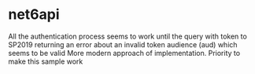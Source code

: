 # net6api

All the authentication process seems to work until the query with token to SP2019 returning an error about an invalid token audience (aud) which seems to be valid
More modern approach of implementation. Priority to make this sample work